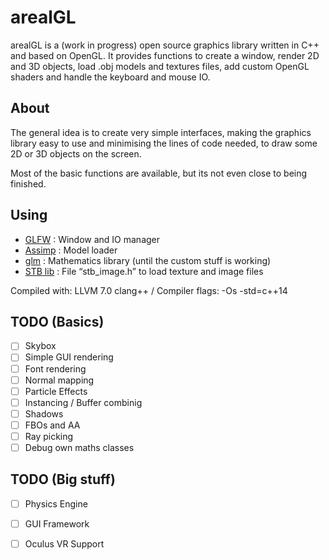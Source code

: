 arealGL
========

arealGL is a (work in progress) open source graphics library written in C++ and based on OpenGL. It provides functions to create a window, render 2D and 3D objects, load .obj models and textures files, add custom OpenGL shaders and handle the keyboard and mouse IO. 

About
--------

The general idea is to create very simple interfaces, making the graphics library easy to use and minimising the lines of code needed, to draw some 2D or 3D objects on the screen.

Most of the basic functions are available, but its not even close to being finished.

Using
--------

- [GLFW](https://github.com/glfw/glfw) : Window and IO manager
- [Assimp](https://github.com/assimp/assimp) : Model loader
- [glm](https://github.com/g-truc/glm) :  Mathematics library (until the custom stuff is working)
- [STB lib](https://github.com/nothings/stb) : File “stb_image.h” to load texture and image files

Compiled with: LLVM 7.0 clang++ / Compiler flags: -Os -std=c++14


TODO (Basics)
--------

- [ ] Skybox
- [ ] Simple GUI rendering
- [ ] Font rendering
- [ ] Normal mapping
- [ ] Particle Effects
- [ ] Instancing / Buffer combinig
- [ ] Shadows
- [ ] FBOs and AA
- [ ] Ray picking
- [ ] Debug own maths classes

TODO (Big stuff)
--------

- [ ] Physics Engine
- [ ] GUI Framework
- [ ] Oculus VR Support


